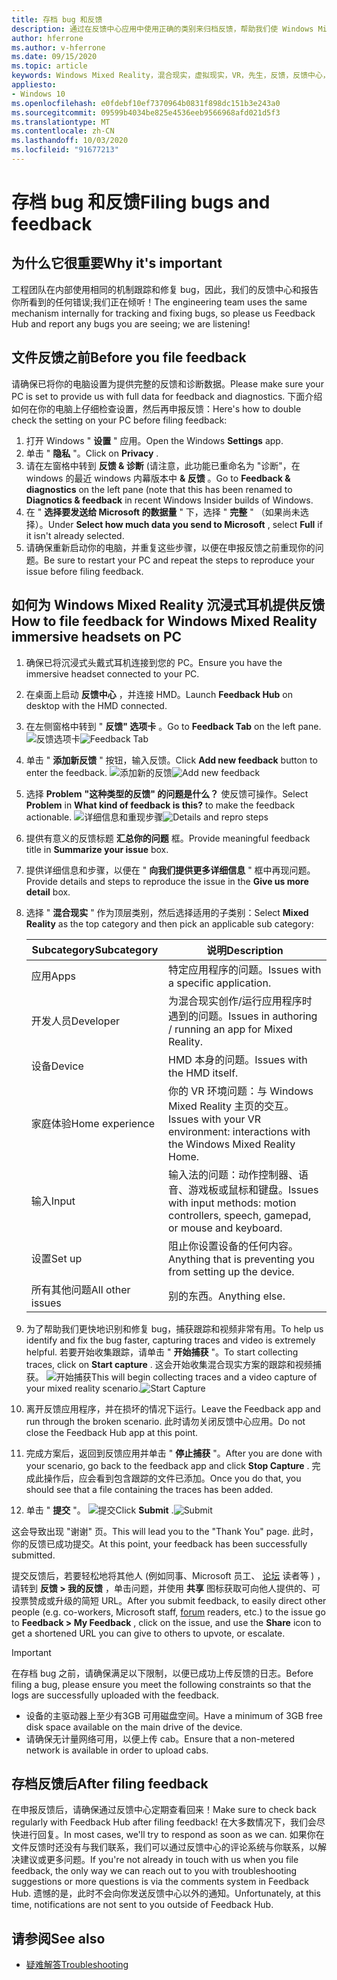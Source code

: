 ```yaml
---
title: 存档 bug 和反馈
description: 通过在反馈中心应用中使用正确的类别来归档反馈，帮助我们使 Windows Mixed Reality 更好。
author: hferrone
ms.author: v-hferrone
ms.date: 09/15/2020
ms.topic: article
keywords: Windows Mixed Reality，混合现实，虚拟现实，VR，先生，反馈，反馈中心，bug
appliesto:
- Windows 10
ms.openlocfilehash: e0fdebf10ef7370964b0831f898dc151b3e243a0
ms.sourcegitcommit: 09599b4034be825e4536eeb9566968afd021d5f3
ms.translationtype: MT
ms.contentlocale: zh-CN
ms.lasthandoff: 10/03/2020
ms.locfileid: "91677213"
---
```

# <a name="filing-bugs-and-feedback"></a><span data-ttu-id="a0b7c-104">存档 bug 和反馈</span><span class="sxs-lookup"><span data-stu-id="a0b7c-104">Filing bugs and feedback</span></span>

## <a name="why-its-important"></a><span data-ttu-id="a0b7c-105">为什么它很重要</span><span class="sxs-lookup"><span data-stu-id="a0b7c-105">Why it's important</span></span>

<span data-ttu-id="a0b7c-106">工程团队在内部使用相同的机制跟踪和修复 bug，因此，我们的反馈中心和报告你所看到的任何错误;我们正在倾听！</span><span class="sxs-lookup"><span data-stu-id="a0b7c-106">The engineering team uses the same mechanism internally for tracking and fixing bugs, so please us Feedback Hub and report any bugs you are seeing; we are listening!</span></span>

## <a name="before-you-file-feedback"></a><span data-ttu-id="a0b7c-107">文件反馈之前</span><span class="sxs-lookup"><span data-stu-id="a0b7c-107">Before you file feedback</span></span>

<span data-ttu-id="a0b7c-108">请确保已将你的电脑设置为提供完整的反馈和诊断数据。</span><span class="sxs-lookup"><span data-stu-id="a0b7c-108">Please make sure your PC is set to provide us with full data for feedback and diagnostics.</span></span> <span data-ttu-id="a0b7c-109">下面介绍如何在你的电脑上仔细检查设置，然后再申报反馈：</span><span class="sxs-lookup"><span data-stu-id="a0b7c-109">Here's how to double check the setting on your PC before filing feedback:</span></span>
1. <span data-ttu-id="a0b7c-110">打开 Windows " **设置** " 应用。</span><span class="sxs-lookup"><span data-stu-id="a0b7c-110">Open the Windows **Settings** app.</span></span>
2. <span data-ttu-id="a0b7c-111">单击 " **隐私** "。</span><span class="sxs-lookup"><span data-stu-id="a0b7c-111">Click on **Privacy** .</span></span>
3. <span data-ttu-id="a0b7c-112">请在左窗格中转到 **反馈 & 诊断** (请注意，此功能已重命名为 "诊断"，在 windows 的最近 windows 内幕版本中 **& 反馈** 。</span><span class="sxs-lookup"><span data-stu-id="a0b7c-112">Go to **Feedback & diagnostics** on the left pane (note that this has been renamed to **Diagnotics & feedback** in recent Windows Insider builds of Windows.</span></span>
4. <span data-ttu-id="a0b7c-113">在 " **选择要发送给 Microsoft 的数据量** " 下，选择 " **完整** " （如果尚未选择）。</span><span class="sxs-lookup"><span data-stu-id="a0b7c-113">Under **Select how much data you send to Microsoft** , select **Full** if it isn't already selected.</span></span>
5. <span data-ttu-id="a0b7c-114">请确保重新启动你的电脑，并重复这些步骤，以便在申报反馈之前重现你的问题。</span><span class="sxs-lookup"><span data-stu-id="a0b7c-114">Be sure to restart your PC and repeat the steps to reproduce your issue before filing feedback.</span></span>

## <a name="how-to-file-feedback-for-windows-mixed-reality-immersive-headsets-on-pc"></a><span data-ttu-id="a0b7c-115">如何为 Windows Mixed Reality 沉浸式耳机提供反馈</span><span class="sxs-lookup"><span data-stu-id="a0b7c-115">How to file feedback for Windows Mixed Reality immersive headsets on PC</span></span>
1. <span data-ttu-id="a0b7c-116">确保已将沉浸式头戴式耳机连接到您的 PC。</span><span class="sxs-lookup"><span data-stu-id="a0b7c-116">Ensure you have the immersive headset connected to your PC.</span></span>
2. <span data-ttu-id="a0b7c-117">在桌面上启动 **反馈中心** ，并连接 HMD。</span><span class="sxs-lookup"><span data-stu-id="a0b7c-117">Launch **Feedback Hub** on desktop with the HMD connected.</span></span>
3. <span data-ttu-id="a0b7c-118">在左侧窗格中转到 " **反馈" 选项卡** 。</span><span class="sxs-lookup"><span data-stu-id="a0b7c-118">Go to **Feedback Tab** on the left pane.</span></span> <span data-ttu-id="a0b7c-119">![反馈选项卡](images/feedback1.png)</span><span class="sxs-lookup"><span data-stu-id="a0b7c-119">![Feedback Tab](images/feedback1.png)</span></span> 
4. <span data-ttu-id="a0b7c-120">单击 " **添加新反馈** " 按钮，输入反馈。</span><span class="sxs-lookup"><span data-stu-id="a0b7c-120">Click **Add new feedback** button to enter the feedback.</span></span> <span data-ttu-id="a0b7c-121">![添加新的反馈](images/feedback2.png)</span><span class="sxs-lookup"><span data-stu-id="a0b7c-121">![Add new feedback](images/feedback2.png)</span></span>
5. <span data-ttu-id="a0b7c-122">选择 **Problem** **"这种类型的反馈" 的问题是什么？** 使反馈可操作。</span><span class="sxs-lookup"><span data-stu-id="a0b7c-122">Select **Problem** in **What kind of feedback is this?** to make the feedback actionable.</span></span> <span data-ttu-id="a0b7c-123">![详细信息和重现步骤](images/feedback3.png)</span><span class="sxs-lookup"><span data-stu-id="a0b7c-123">![Details and repro steps](images/feedback3.png)</span></span>
6. <span data-ttu-id="a0b7c-124">提供有意义的反馈标题 **汇总你的问题** 框。</span><span class="sxs-lookup"><span data-stu-id="a0b7c-124">Provide meaningful feedback title in **Summarize your issue** box.</span></span>
7. <span data-ttu-id="a0b7c-125">提供详细信息和步骤，以便在 " **向我们提供更多详细信息** " 框中再现问题。</span><span class="sxs-lookup"><span data-stu-id="a0b7c-125">Provide details and steps to reproduce the issue in the **Give us more detail** box.</span></span>
8. <span data-ttu-id="a0b7c-126">选择 " **混合现实** " 作为顶层类别，然后选择适用的子类别：</span><span class="sxs-lookup"><span data-stu-id="a0b7c-126">Select **Mixed Reality** as the top category and then pick an applicable sub category:</span></span>

   | <span data-ttu-id="a0b7c-127">Subcategory</span><span class="sxs-lookup"><span data-stu-id="a0b7c-127">Subcategory</span></span>      | <span data-ttu-id="a0b7c-128">说明</span><span class="sxs-lookup"><span data-stu-id="a0b7c-128">Description</span></span>                                                                           |
   |------------------|---------------------------------------------------------------------------------------|
   | <span data-ttu-id="a0b7c-129">应用</span><span class="sxs-lookup"><span data-stu-id="a0b7c-129">Apps</span></span>             | <span data-ttu-id="a0b7c-130">特定应用程序的问题。</span><span class="sxs-lookup"><span data-stu-id="a0b7c-130">Issues with a specific application.</span></span>                                                   |
   | <span data-ttu-id="a0b7c-131">开发人员</span><span class="sxs-lookup"><span data-stu-id="a0b7c-131">Developer</span></span>        | <span data-ttu-id="a0b7c-132">为混合现实创作/运行应用程序时遇到的问题。</span><span class="sxs-lookup"><span data-stu-id="a0b7c-132">Issues in authoring / running an app for Mixed Reality.</span></span>                               |
   | <span data-ttu-id="a0b7c-133">设备</span><span class="sxs-lookup"><span data-stu-id="a0b7c-133">Device</span></span>           | <span data-ttu-id="a0b7c-134">HMD 本身的问题。</span><span class="sxs-lookup"><span data-stu-id="a0b7c-134">Issues with the HMD itself.</span></span>                                                           |
   | <span data-ttu-id="a0b7c-135">家庭体验</span><span class="sxs-lookup"><span data-stu-id="a0b7c-135">Home experience</span></span>  | <span data-ttu-id="a0b7c-136">你的 VR 环境问题：与 Windows Mixed Reality 主页的交互。</span><span class="sxs-lookup"><span data-stu-id="a0b7c-136">Issues with your VR environment: interactions with the Windows Mixed Reality Home.</span></span>    |
   | <span data-ttu-id="a0b7c-137">输入</span><span class="sxs-lookup"><span data-stu-id="a0b7c-137">Input</span></span>            | <span data-ttu-id="a0b7c-138">输入法的问题：动作控制器、语音、游戏板或鼠标和键盘。</span><span class="sxs-lookup"><span data-stu-id="a0b7c-138">Issues with input methods: motion controllers, speech, gamepad, or mouse and keyboard.</span></span>|
   | <span data-ttu-id="a0b7c-139">设置</span><span class="sxs-lookup"><span data-stu-id="a0b7c-139">Set up</span></span>           | <span data-ttu-id="a0b7c-140">阻止你设置设备的任何内容。</span><span class="sxs-lookup"><span data-stu-id="a0b7c-140">Anything that is preventing you from setting up the device.</span></span>                           |
   | <span data-ttu-id="a0b7c-141">所有其他问题</span><span class="sxs-lookup"><span data-stu-id="a0b7c-141">All other issues</span></span> | <span data-ttu-id="a0b7c-142">别的东西。</span><span class="sxs-lookup"><span data-stu-id="a0b7c-142">Anything else.</span></span>                                                                        |


9. <span data-ttu-id="a0b7c-143">为了帮助我们更快地识别和修复 bug，捕获跟踪和视频非常有用。</span><span class="sxs-lookup"><span data-stu-id="a0b7c-143">To help us identify and fix the bug faster, capturing traces and video is extremely helpful.</span></span> <span data-ttu-id="a0b7c-144">若要开始收集跟踪，请单击 " **开始捕获** "。</span><span class="sxs-lookup"><span data-stu-id="a0b7c-144">To start collecting traces, click on **Start capture** .</span></span> <span data-ttu-id="a0b7c-145">这会开始收集混合现实方案的跟踪和视频捕获。 ![开始捕获](images/feedback4.png)</span><span class="sxs-lookup"><span data-stu-id="a0b7c-145">This will begin collecting traces and a video capture of your mixed reality scenario.![Start Capture](images/feedback4.png)</span></span>
10. <span data-ttu-id="a0b7c-146">离开反馈应用程序，并在损坏的情况下运行。</span><span class="sxs-lookup"><span data-stu-id="a0b7c-146">Leave the Feedback app and run through the broken scenario.</span></span> <span data-ttu-id="a0b7c-147">此时请勿关闭反馈中心应用。</span><span class="sxs-lookup"><span data-stu-id="a0b7c-147">Do not close the Feedback Hub app at this point.</span></span>
11. <span data-ttu-id="a0b7c-148">完成方案后，返回到反馈应用并单击 " **停止捕获** "。</span><span class="sxs-lookup"><span data-stu-id="a0b7c-148">After you are done with your scenario, go back to the feedback app and click **Stop Capture** .</span></span> <span data-ttu-id="a0b7c-149">完成此操作后，应会看到包含跟踪的文件已添加。</span><span class="sxs-lookup"><span data-stu-id="a0b7c-149">Once you do that, you should see that a file containing the traces has been added.</span></span>
12. <span data-ttu-id="a0b7c-150">单击 " **提交** "。 ![提交](images/feedback5.png)</span><span class="sxs-lookup"><span data-stu-id="a0b7c-150">Click **Submit** .![Submit](images/feedback5.png)</span></span>

<span data-ttu-id="a0b7c-151">这会导致出现 "谢谢" 页。</span><span class="sxs-lookup"><span data-stu-id="a0b7c-151">This will lead you to the "Thank You" page.</span></span> <span data-ttu-id="a0b7c-152">此时，你的反馈已成功提交。</span><span class="sxs-lookup"><span data-stu-id="a0b7c-152">At this point, your feedback has been successfully submitted.</span></span> 

<span data-ttu-id="a0b7c-153">提交反馈后，若要轻松地将其他人 (例如同事、Microsoft 员工、 [论坛](https://forums.hololens.com/) 读者等 ) ，请转到 **反馈 > 我的反馈** ，单击问题，并使用 **共享** 图标获取可向他人提供的、可投票赞成或升级的简短 URL。</span><span class="sxs-lookup"><span data-stu-id="a0b7c-153">After you submit feedback, to easily direct other people (e.g. co-workers, Microsoft staff, [forum](https://forums.hololens.com/) readers, etc.) to the issue go to **Feedback > My Feedback** , click on the issue, and use the **Share** icon to get a shortened URL you can give to others to upvote, or escalate.</span></span>

> [!IMPORTANT]
> <span data-ttu-id="a0b7c-154">在存档 bug 之前，请确保满足以下限制，以便已成功上传反馈的日志。</span><span class="sxs-lookup"><span data-stu-id="a0b7c-154">Before filing a bug, please ensure you meet the following constraints so that the logs are successfully uploaded with the feedback.</span></span>
>    * <span data-ttu-id="a0b7c-155">设备的主驱动器上至少有3GB 可用磁盘空间。</span><span class="sxs-lookup"><span data-stu-id="a0b7c-155">Have a minimum of 3GB free disk space available on the main drive of the device.</span></span>
>    * <span data-ttu-id="a0b7c-156">请确保无计量网络可用，以便上传 cab。</span><span class="sxs-lookup"><span data-stu-id="a0b7c-156">Ensure that a non-metered network is available in order to upload cabs.</span></span>


## <a name="after-filing-feedback"></a><span data-ttu-id="a0b7c-157">存档反馈后</span><span class="sxs-lookup"><span data-stu-id="a0b7c-157">After filing feedback</span></span>

<span data-ttu-id="a0b7c-158">在申报反馈后，请确保通过反馈中心定期查看回来！</span><span class="sxs-lookup"><span data-stu-id="a0b7c-158">Make sure to check back regularly with Feedback Hub after filing feedback!</span></span> <span data-ttu-id="a0b7c-159">在大多数情况下，我们会尽快进行回复。</span><span class="sxs-lookup"><span data-stu-id="a0b7c-159">In most cases, we'll try to respond as soon as we can.</span></span> <span data-ttu-id="a0b7c-160">如果你在文件反馈时还没有与我们联系，我们可以通过反馈中心的评论系统与你联系，以解决建议或更多问题。</span><span class="sxs-lookup"><span data-stu-id="a0b7c-160">If you're not already in touch with us when you file feedback, the only way we can reach out to you with troubleshooting suggestions or more questions is via the comments system in Feedback Hub.</span></span> <span data-ttu-id="a0b7c-161">遗憾的是，此时不会向你发送反馈中心以外的通知。</span><span class="sxs-lookup"><span data-stu-id="a0b7c-161">Unfortunately, at this time, notifications are not sent to you outside of Feedback Hub.</span></span>


## <a name="see-also"></a><span data-ttu-id="a0b7c-162">请参阅</span><span class="sxs-lookup"><span data-stu-id="a0b7c-162">See also</span></span>
* [<span data-ttu-id="a0b7c-163">疑难解答</span><span class="sxs-lookup"><span data-stu-id="a0b7c-163">Troubleshooting</span></span>](troubleshooting-windows-mixed-reality.md)

